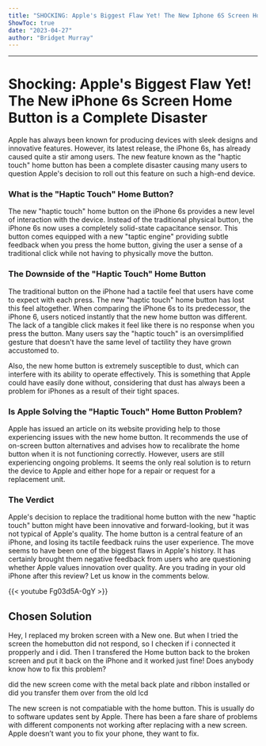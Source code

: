 ```yaml
---
title: "SHOCKING: Apple's Biggest Flaw Yet! The New Iphone 6S Screen Home Button Is A Complete Disaster."
ShowToc: true 
date: "2023-04-27"
author: "Bridget Murray"
---
```

*****
# Shocking: Apple's Biggest Flaw Yet! The New iPhone 6s Screen Home Button is a Complete Disaster

Apple has always been known for producing devices with sleek designs and innovative features. However, its latest release, the iPhone 6s, has already caused quite a stir among users. The new feature known as the "haptic touch" home button has been a complete disaster causing many users to question Apple's decision to roll out this feature on such a high-end device.

### What is the "Haptic Touch" Home Button?

The new "haptic touch" home button on the iPhone 6s provides a new level of interaction with the device. Instead of the traditional physical button, the iPhone 6s now uses a completely solid-state capacitance sensor. This button comes equipped with a new "taptic engine" providing subtle feedback when you press the home button, giving the user a sense of a traditional click while not having to physically move the button.

### The Downside of the "Haptic Touch" Home Button

The traditional button on the iPhone had a tactile feel that users have come to expect with each press. The new "haptic touch" home button has lost this feel altogether. When comparing the iPhone 6s to its predecessor, the iPhone 6, users noticed instantly that the new home button was different. The lack of a tangible click makes it feel like there is no response when you press the button. Many users say the "haptic touch" is an oversimplified gesture that doesn't have the same level of tactility they have grown accustomed to.

Also, the new home button is extremely susceptible to dust, which can interfere with its ability to operate effectively. This is something that Apple could have easily done without, considering that dust has always been a problem for iPhones as a result of their tight spaces.

### Is Apple Solving the "Haptic Touch" Home Button Problem?

Apple has issued an article on its website providing help to those experiencing issues with the new home button. It recommends the use of on-screen button alternatives and advises how to recalibrate the home button when it is not functioning correctly. However, users are still experiencing ongoing problems. It seems the only real solution is to return the device to Apple and either hope for a repair or request for a replacement unit.

### The Verdict

Apple's decision to replace the traditional home button with the new "haptic touch" button might have been innovative and forward-looking, but it was not typical of Apple's quality. The home button is a central feature of an iPhone, and losing its tactile feedback ruins the user experience. The move seems to have been one of the biggest flaws in Apple's history. It has certainly brought them negative feedback from users who are questioning whether Apple values innovation over quality. Are you trading in your old iPhone after this review? Let us know in the comments below.

{{< youtube Fg03d5A-0gY >}} 



## Chosen Solution
 Hey,
I replaced my broken screen with a New one. But when I tried the screen the homebutton did not respond, so I checken if i connected it propperly and i did. Then I transfered the Home button back to the broken screen and put it back on the iPhone and it worked just fine!
Does anybody know how to fix this problem?

 did the new screen come with the metal back plate and ribbon installed or did you transfer them over from the old lcd

 The new screen is not compatiable with the home button. This is usually do to software updates sent by Apple. There has been a fare share of problems with different components not working after replacing with a new screen. Apple doesn’t want you to fix your phone, they want to fix.




